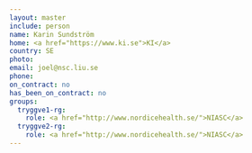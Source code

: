 ```yaml
---
layout: master
include: person
name: Karin Sundström
home: <a href="https://www.ki.se">KI</a>
country: SE
photo:
email: joel@nsc.liu.se
phone:
on_contract: no
has_been_on_contract: no
groups:
  tryggve1-rg:
    role: <a href="http://www.nordicehealth.se/">NIASC</a>
  tryggve2-rg:
    role: <a href="http://www.nordicehealth.se/">NIASC</a>
---
```


